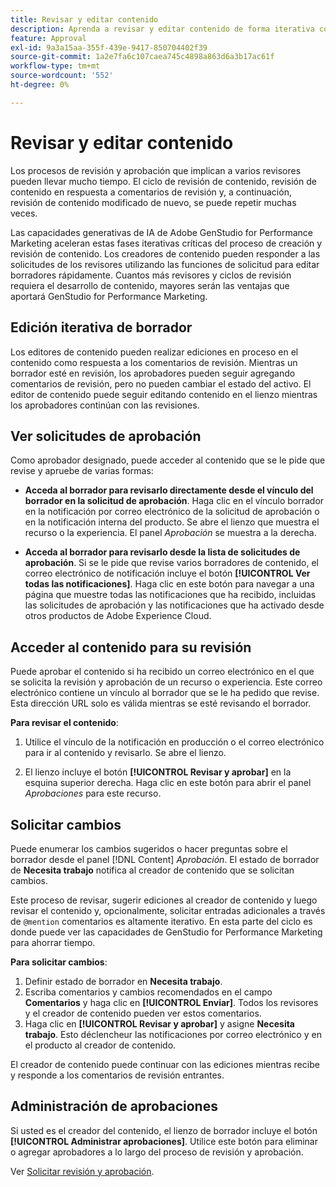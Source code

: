 ```yaml
---
title: Revisar y editar contenido
description: Aprenda a revisar y editar contenido de forma iterativa con Adobe GenStudio for Performance Marketing.
feature: Approval
exl-id: 9a3a15aa-355f-439e-9417-850704402f39
source-git-commit: 1a2e7fa6c107caea745c4898a863d6a3b17ac61f
workflow-type: tm+mt
source-wordcount: '552'
ht-degree: 0%

---
```


# Revisar y editar contenido

Los procesos de revisión y aprobación que implican a varios revisores pueden llevar mucho tiempo. El ciclo de revisión de contenido, revisión de contenido en respuesta a comentarios de revisión y, a continuación, revisión de contenido modificado de nuevo, se puede repetir muchas veces.

Las capacidades generativas de IA de Adobe GenStudio for Performance Marketing aceleran estas fases iterativas críticas del proceso de creación y revisión de contenido. Los creadores de contenido pueden responder a las solicitudes de los revisores utilizando las funciones de solicitud para editar borradores rápidamente. Cuantos más revisores y ciclos de revisión requiera el desarrollo de contenido, mayores serán las ventajas que aportará GenStudio for Performance Marketing.

## Edición iterativa de borrador

Los editores de contenido pueden realizar ediciones en proceso en el contenido como respuesta a los comentarios de revisión. Mientras un borrador esté en revisión, los aprobadores pueden seguir agregando comentarios de revisión, pero no pueden cambiar el estado del activo. El editor de contenido puede seguir editando contenido en el lienzo mientras los aprobadores continúan con las revisiones.

## Ver solicitudes de aprobación

Como aprobador designado, puede acceder al contenido que se le pide que revise y apruebe de varias formas:

* **Acceda al borrador para revisarlo directamente desde el vínculo del borrador en la solicitud de aprobación**. Haga clic en el vínculo borrador en la notificación por correo electrónico de la solicitud de aprobación o en la notificación interna del producto.  Se abre el lienzo que muestra el recurso o la experiencia. El panel _Aprobación_ se muestra a la derecha.

* **Acceda al borrador para revisarlo desde la lista de solicitudes de aprobación**. Si se le pide que revise varios borradores de contenido, el correo electrónico de notificación incluye el botón **[!UICONTROL Ver todas las notificaciones]**. Haga clic en este botón para navegar a una página que muestre todas las notificaciones que ha recibido, incluidas las solicitudes de aprobación y las notificaciones que ha activado desde otros productos de Adobe Experience Cloud.

## Acceder al contenido para su revisión

Puede aprobar el contenido si ha recibido un correo electrónico en el que se solicita la revisión y aprobación de un recurso o experiencia. Este correo electrónico contiene un vínculo al borrador que se le ha pedido que revise. Esta dirección URL solo es válida mientras se esté revisando el borrador.

**Para revisar el contenido**:

1. Utilice el vínculo de la notificación en producción o el correo electrónico para ir al contenido y revisarlo. Se abre el lienzo.

1. El lienzo incluye el botón **[!UICONTROL Revisar y aprobar]** en la esquina superior derecha. Haga clic en este botón para abrir el panel _Aprobaciones_ para este recurso.

## Solicitar cambios

Puede enumerar los cambios sugeridos o hacer preguntas sobre el borrador desde el panel [!DNL Content] _Aprobación_. El estado de borrador de **Necesita trabajo** notifica al creador de contenido que se solicitan cambios.

Este proceso de revisar, sugerir ediciones al creador de contenido y luego revisar el contenido y, opcionalmente, solicitar entradas adicionales a través de `@mention` comentarios es altamente iterativo. En esta parte del ciclo es donde puede ver las capacidades de GenStudio for Performance Marketing para ahorrar tiempo.

**Para solicitar cambios**:

1. Definir estado de borrador en **Necesita trabajo**.
1. Escriba comentarios y cambios recomendados en el campo **Comentarios** y haga clic en **[!UICONTROL Enviar]**. Todos los revisores y el creador de contenido pueden ver estos comentarios.
1. Haga clic en **[!UICONTROL Revisar y aprobar]** y asigne **Necesita trabajo**. Esto déclencheur las notificaciones por correo electrónico y en el producto al creador de contenido.

El creador de contenido puede continuar con las ediciones mientras recibe y responde a los comentarios de revisión entrantes.

## Administración de aprobaciones

Si usted es el creador del contenido, el lienzo de borrador incluye el botón **[!UICONTROL Administrar aprobaciones]**. Utilice este botón para eliminar o agregar aprobadores a lo largo del proceso de revisión y aprobación.

Ver [Solicitar revisión y aprobación](./request-review.md).

